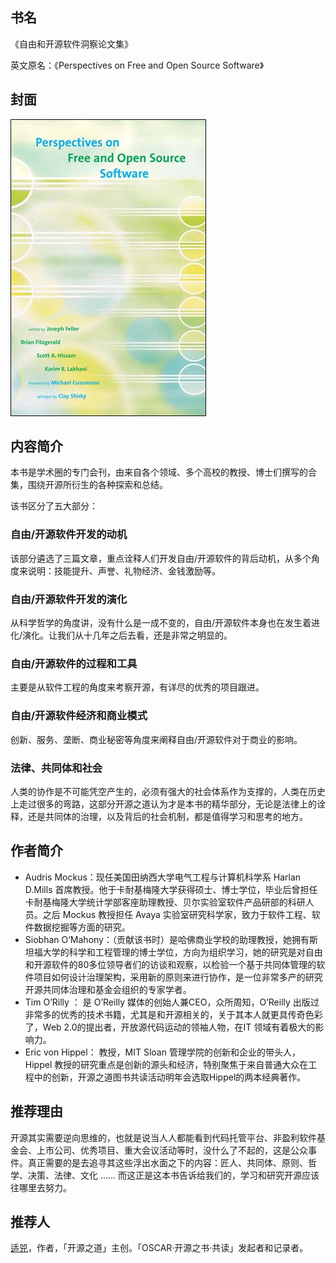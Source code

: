 ##  书名

《自由和开源软件洞察论文集》

英文原名：《Perspectives on Free and Open Source Software》

## 封面

![](./face-image/perspectives-on-foss-mit.jpg)

## 内容简介

本书是学术圈的专门会刊，由来自各个领域、多个高校的教授、博士们撰写的合集，围绕开源所衍生的各种探索和总结。

该书区分了五大部分：

### 自由/开源软件开发的动机

该部分遴选了三篇文章，重点诠释人们开发自由/开源软件的背后动机，从多个角度来说明：技能提升、声誉、礼物经济、金钱激励等。

### 自由/开源软件开发的演化

从科学哲学的角度讲，没有什么是一成不变的，自由/开源软件本身也在发生着进化/演化。让我们从十几年之后去看，还是非常之明显的。

### 自由/开源软件的过程和工具

主要是从软件工程的角度来考察开源，有详尽的优秀的项目跟进。

### 自由/开源软件经济和商业模式

创新、服务、垄断、商业秘密等角度来阐释自由/开源软件对于商业的影响。

### 法律、共同体和社会

人类的协作是不可能凭空产生的，必须有强大的社会体系作为支撑的，人类在历史上走过很多的弯路，这部分开源之道认为才是本书的精华部分，无论是法律上的诠释，还是共同体的治理，以及背后的社会机制，都是值得学习和思考的地方。

## 作者简介

* Audris Mockus：现任美国田纳西大学电气工程与计算机科学系 Harlan D.Mills 首席教授。他于卡耐基梅隆大学获得硕士、博士学位，毕业后曾担任卡耐基梅隆大学统计学部客座助理教授、贝尔实验室软件产品研部的科研人员。之后 Mockus 教授担任 Avaya 实验室研究科学家，致力于软件工程、软件数据挖掘等方面的研究。
* Siobhan O’Mahony：（贡献该书时）是哈佛商业学校的助理教授，她拥有斯坦福大学的科学和工程管理的博士学位，方向为组织学习，她的研究是对自由和开源软件的80多位领导者们的访谈和观察，以检验一个基于共同体管理的软件项目如何设计治理架构，采用新的原则来进行协作，是一位非常多产的研究开源共同体治理和基金会组织的专家学者。
* Tim O’Rilly ： 是 O’Reilly 媒体的创始人兼CEO，众所周知，O’Reilly 出版过非常多的优秀的技术书籍，尤其是和开源相关的，关于其本人就更具传奇色彩了，Web 2.0的提出者，开放源代码运动的领袖人物，在IT 领域有着极大的影响力。
* Eric von Hippel： 教授，MIT Sloan 管理学院的创新和企业的带头人，Hippel 教授的研究重点是创新的源头和经济，特别聚焦于来自普通大众在工程中的创新，开源之道图书共读活动明年会选取Hippel的两本经典著作。


## 推荐理由

开源其实需要逆向思维的，也就是说当人人都能看到代码托管平台、非盈利软件基金会、上市公司、优秀项目、重大会议活动等时，没什么了不起的，这是公众事件。真正需要的是去追寻其这些浮出水面之下的内容：匠人、共同体、原则、哲学、决策、法律、文化 …… 而这正是这本书告诉给我们的，学习和研究开源应该往哪里去努力。

## 推荐人

[适兕](https://opensourceway.community/all_about_kuosi)，作者，「开源之道」主创。「OSCAR·开源之书·共读」发起者和记录者。
